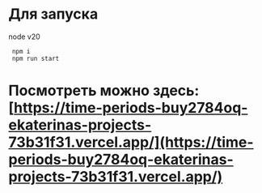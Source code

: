 # Для запуска

node v20

```shell
 npm i
 npm run start
```

# Посмотреть можно здесь: [https://time-periods-buy2784oq-ekaterinas-projects-73b31f31.vercel.app/](https://time-periods-buy2784oq-ekaterinas-projects-73b31f31.vercel.app/)

